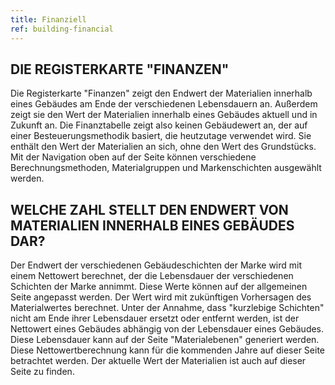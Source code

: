```yaml
---
title: Finanziell
ref: building-financial
---
```


## DIE REGISTERKARTE "FINANZEN"
Die Registerkarte "Finanzen" zeigt den Endwert der Materialien innerhalb eines Gebäudes am Ende der verschiedenen Lebensdauern an. Außerdem zeigt sie den Wert der Materialien innerhalb eines Gebäudes aktuell und in Zukunft an. Die Finanztabelle zeigt also keinen Gebäudewert an, der auf einer Besteuerungsmethodik basiert, die heutzutage verwendet wird. Sie enthält den Wert der Materialien an sich, ohne den Wert des Grundstücks. Mit der Navigation oben auf der Seite können verschiedene Berechnungsmethoden, Materialgruppen und Markenschichten ausgewählt werden.

## WELCHE ZAHL STELLT DEN ENDWERT VON MATERIALIEN INNERHALB EINES GEBÄUDES DAR?
Der Endwert der verschiedenen Gebäudeschichten der Marke wird mit einem Nettowert berechnet, der die Lebensdauer der verschiedenen Schichten der Marke annimmt. Diese Werte können auf der allgemeinen Seite angepasst werden. Der Wert wird mit zukünftigen Vorhersagen des Materialwertes berechnet. Unter der Annahme, dass "kurzlebige Schichten" nicht am Ende ihrer Lebensdauer ersetzt oder entfernt werden, ist der Nettowert eines Gebäudes abhängig von der Lebensdauer eines Gebäudes. Diese Lebensdauer kann auf der Seite "Materialebenen" generiert werden. Diese Nettowertberechnung kann für die kommenden Jahre auf dieser Seite betrachtet werden. Der aktuelle Wert der Materialien ist auch auf dieser Seite zu finden.
